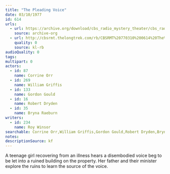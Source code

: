 ```yaml
---
title: "The Pleading Voice"
date: 03/10/1977
id: 614
urls: 
  - url: https://archive.org/download/cbs_radio_mystery_theater/cbs_radio_mystery_theater-0601-0650.zip/cbs_radio_mystery_theater-0601-0650%2Fcbsrmt_0614_the_pleading_voice.mp3
    source: archive-org
  - url: http://cbsrmt.thelongtrek.com/rb/CBSRMT%20770310%200614%20The%20Pleading%20Voice_wbbm_rb.mp3
    quality: 0
    source: kl-rb
audioQuality: 0
tags: 
multipart: 0
actors:  
  - id: 87
    name: Corrine Orr  
  - id: 269
    name: William Griffis  
  - id: 133
    name: Gordon Gould  
  - id: 16
    name: Robert Dryden  
  - id: 35
    name: Bryna Raeburn
writers:  
  - id: 234
    name: Roy Winsor
searchable: Corrine Orr,William Griffis,Gordon Gould,Robert Dryden,Bryna Raeburn Roy Winsor
notes: 
descriptionSource: kf
---
```

A teenage girl recovering from an illness hears a disembodied voice beg to be let into a ruined building on the property. Her father and their minister explore the ruins to learn the source of the voice.